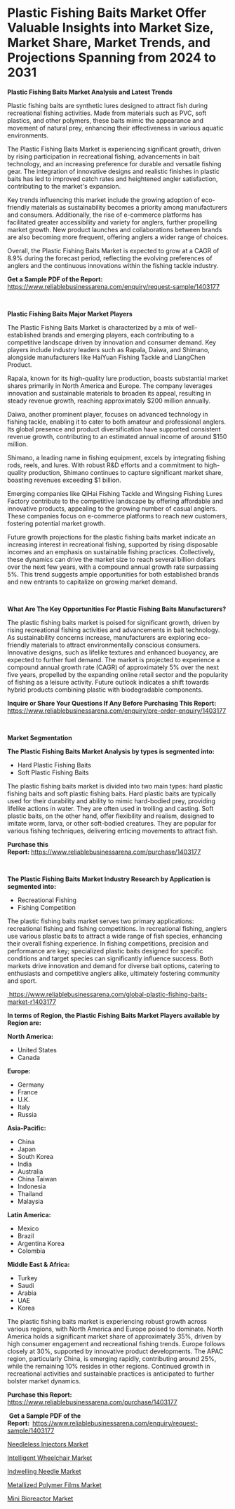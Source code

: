<p><h1>Plastic Fishing Baits Market Offer Valuable Insights into Market Size, Market Share, Market Trends, and Projections Spanning from 2024 to 2031</h1></p><p><strong>Plastic Fishing Baits Market Analysis and Latest Trends</strong></p>
<p><p>Plastic fishing baits are synthetic lures designed to attract fish during recreational fishing activities. Made from materials such as PVC, soft plastics, and other polymers, these baits mimic the appearance and movement of natural prey, enhancing their effectiveness in various aquatic environments.</p><p>The Plastic Fishing Baits Market is experiencing significant growth, driven by rising participation in recreational fishing, advancements in bait technology, and an increasing preference for durable and versatile fishing gear. The integration of innovative designs and realistic finishes in plastic baits has led to improved catch rates and heightened angler satisfaction, contributing to the market's expansion.</p><p>Key trends influencing this market include the growing adoption of eco-friendly materials as sustainability becomes a priority among manufacturers and consumers. Additionally, the rise of e-commerce platforms has facilitated greater accessibility and variety for anglers, further propelling market growth. New product launches and collaborations between brands are also becoming more frequent, offering anglers a wider range of choices.</p><p>Overall, the Plastic Fishing Baits Market is expected to grow at a CAGR of 8.9% during the forecast period, reflecting the evolving preferences of anglers and the continuous innovations within the fishing tackle industry.</p></p>
<p><strong>Get a Sample PDF of the Report:&nbsp;</strong> <a href="https://www.reliablebusinessarena.com/enquiry/request-sample/1403177?utm_campaign=1551&utm_medium=2&utm_source=Github&utm_content=ia&utm_term=23102024&utm_id=plastic-fishing-baits">https://www.reliablebusinessarena.com/enquiry/request-sample/1403177</a></p>
<p>&nbsp;</p>
<p><strong>Plastic Fishing Baits Major Market Players</strong></p>
<p><p>The Plastic Fishing Baits Market is characterized by a mix of well-established brands and emerging players, each contributing to a competitive landscape driven by innovation and consumer demand. Key players include industry leaders such as Rapala, Daiwa, and Shimano, alongside manufacturers like HaiYuan Fishing Tackle and LiangChen Product.</p><p>Rapala, known for its high-quality lure production, boasts substantial market shares primarily in North America and Europe. The company leverages innovation and sustainable materials to broaden its appeal, resulting in steady revenue growth, reaching approximately $200 million annually.</p><p>Daiwa, another prominent player, focuses on advanced technology in fishing tackle, enabling it to cater to both amateur and professional anglers. Its global presence and product diversification have supported consistent revenue growth, contributing to an estimated annual income of around $150 million.</p><p>Shimano, a leading name in fishing equipment, excels by integrating fishing rods, reels, and lures. With robust R&D efforts and a commitment to high-quality production, Shimano continues to capture significant market share, boasting revenues exceeding $1 billion.</p><p>Emerging companies like QiHai Fishing Tackle and Wingsing Fishing Lures Factory contribute to the competitive landscape by offering affordable and innovative products, appealing to the growing number of casual anglers. These companies focus on e-commerce platforms to reach new customers, fostering potential market growth.</p><p>Future growth projections for the plastic fishing baits market indicate an increasing interest in recreational fishing, supported by rising disposable incomes and an emphasis on sustainable fishing practices. Collectively, these dynamics can drive the market size to reach several billion dollars over the next few years, with a compound annual growth rate surpassing 5%. This trend suggests ample opportunities for both established brands and new entrants to capitalize on growing market demand.</p></p>
<p>&nbsp;</p>
<p><strong>What Are The Key Opportunities For Plastic Fishing Baits Manufacturers?</strong></p>
<p><p>The plastic fishing baits market is poised for significant growth, driven by rising recreational fishing activities and advancements in bait technology. As sustainability concerns increase, manufacturers are exploring eco-friendly materials to attract environmentally conscious consumers. Innovative designs, such as lifelike textures and enhanced buoyancy, are expected to further fuel demand. The market is projected to experience a compound annual growth rate (CAGR) of approximately 5% over the next five years, propelled by the expanding online retail sector and the popularity of fishing as a leisure activity. Future outlook indicates a shift towards hybrid products combining plastic with biodegradable components.</p></p>
<p><strong>Inquire or Share Your Questions If Any Before Purchasing This Report:</strong> <a href="https://www.reliablebusinessarena.com/enquiry/pre-order-enquiry/1403177?utm_campaign=1551&utm_medium=2&utm_source=Github&utm_content=ia&utm_term=23102024&utm_id=plastic-fishing-baits">https://www.reliablebusinessarena.com/enquiry/pre-order-enquiry/1403177</a></p>
<p>&nbsp;</p>
<p><strong>Market Segmentation</strong></p>
<p><strong>The Plastic Fishing Baits Market Analysis by types is segmented into:</strong></p>
<p><ul><li>Hard Plastic Fishing Baits</li><li>Soft Plastic Fishing Baits</li></ul></p>
<p><p>The plastic fishing baits market is divided into two main types: hard plastic fishing baits and soft plastic fishing baits. Hard plastic baits are typically used for their durability and ability to mimic hard-bodied prey, providing lifelike actions in water. They are often used in trolling and casting. Soft plastic baits, on the other hand, offer flexibility and realism, designed to imitate worm, larva, or other soft-bodied creatures. They are popular for various fishing techniques, delivering enticing movements to attract fish.</p></p>
<p><strong>Purchase this Report:&nbsp;</strong><a href="https://www.reliablebusinessarena.com/purchase/1403177?utm_campaign=1551&utm_medium=2&utm_source=Github&utm_content=ia&utm_term=23102024&utm_id=plastic-fishing-baits">https://www.reliablebusinessarena.com/purchase/1403177</a></p>
<p>&nbsp;</p>
<p><strong>The Plastic Fishing Baits Market Industry Research by Application is segmented into:</strong></p>
<p><ul><li>Recreational Fishing</li><li>Fishing Competition</li></ul></p>
<p><p>The plastic fishing baits market serves two primary applications: recreational fishing and fishing competitions. In recreational fishing, anglers use various plastic baits to attract a wide range of fish species, enhancing their overall fishing experience. In fishing competitions, precision and performance are key; specialized plastic baits designed for specific conditions and target species can significantly influence success. Both markets drive innovation and demand for diverse bait options, catering to enthusiasts and competitive anglers alike, ultimately fostering community and sport.</p></p>
<p><a href="https://www.reliablebusinessarena.com/global-plastic-fishing-baits-market-r1403177?utm_campaign=1551&utm_medium=2&utm_source=Github&utm_content=ia&utm_term=23102024&utm_id=plastic-fishing-baits">&nbsp;https://www.reliablebusinessarena.com/global-plastic-fishing-baits-market-r1403177</a></p>
<p><strong>In terms of Region, the Plastic Fishing Baits Market Players available by Region are:</strong></p>
<p>
    <p> <strong> North America: </strong>
        <ul>
            <li>United States</li>
            <li>Canada</li>
        </ul>
        </p> 
    <p> <strong> Europe: </strong>
        <ul>
            <li>Germany</li>
            <li>France</li>
            <li>U.K.</li>
            <li>Italy</li>
            <li>Russia</li>
        </ul>
        </p> 
    <p> <strong> Asia-Pacific: </strong>
        <ul>
            <li>China</li>
            <li>Japan</li>
            <li>South Korea</li>
            <li>India</li>
            <li>Australia</li>
            <li>China Taiwan</li>
            <li>Indonesia</li>
            <li>Thailand</li>
            <li>Malaysia</li>
        </ul>
        </p> 
    <p> <strong> Latin America: </strong>
        <ul>
            <li>Mexico</li>
            <li>Brazil</li>
            <li>Argentina Korea</li>
            <li>Colombia</li>
        </ul>
        </p> 
    <p> <strong> Middle East & Africa: </strong>
        <ul>
            <li>Turkey</li>
            <li>Saudi</li>
            <li>Arabia</li>
            <li>UAE</li>
            <li>Korea</li>
        </ul>
    </p>
    </p>
<p><p>The plastic fishing baits market is experiencing robust growth across various regions, with North America and Europe poised to dominate. North America holds a significant market share of approximately 35%, driven by high consumer engagement and recreational fishing trends. Europe follows closely at 30%, supported by innovative product developments. The APAC region, particularly China, is emerging rapidly, contributing around 25%, while the remaining 10% resides in other regions. Continued growth in recreational activities and sustainable practices is anticipated to further bolster market dynamics.</p></p>
<p><strong>Purchase this Report: </strong><a href="https://www.reliablebusinessarena.com/purchase/1403177?utm_campaign=1551&utm_medium=2&utm_source=Github&utm_content=ia&utm_term=23102024&utm_id=plastic-fishing-baits">https://www.reliablebusinessarena.com/purchase/1403177</a></p>
<p>&nbsp;<strong>Get a Sample PDF of the Report:&nbsp;&nbsp;</strong><a href="https://www.reliablebusinessarena.com/enquiry/request-sample/1403177?utm_campaign=1551&utm_medium=2&utm_source=Github&utm_content=ia&utm_term=23102024&utm_id=plastic-fishing-baits">https://www.reliablebusinessarena.com/enquiry/request-sample/1403177</a></p>
<p><strong></strong></p>
<p><p><a href="https://www.linkedin.com/pulse/needleless-injectors-market-report-product-type-end-use-application-9dhce?utm_campaign=1551&utm_medium=2&utm_source=Github&utm_content=ia&utm_term=23102024&utm_id=plastic-fishing-baits">Needleless Injectors Market</a></p><p><a href="https://www.linkedin.com/pulse/comprehensive-intelligent-wheelchair-market-report-regional-ucv0e?utm_campaign=1551&utm_medium=2&utm_source=Github&utm_content=ia&utm_term=23102024&utm_id=plastic-fishing-baits">Intelligent Wheelchair Market</a></p><p><a href="https://www.linkedin.com/pulse/decoding-indwelling-needle-industry-dynamics-strategic-wyeue?utm_campaign=1551&utm_medium=2&utm_source=Github&utm_content=ia&utm_term=23102024&utm_id=plastic-fishing-baits">Indwelling Needle Market</a></p><p><a href="https://github.com/JakirUddin511/Market-Research-Report-List-1/blob/main/metallized-polymer-films-market.md?utm_campaign=1551&utm_medium=2&utm_source=Github&utm_content=ia&utm_term=23102024&utm_id=plastic-fishing-baits">Metallized Polymer Films Market</a></p><p><a href="https://www.linkedin.com/pulse/future-innovation-global-mini-bioreactor-market-growth-nhpge?utm_campaign=1551&utm_medium=2&utm_source=Github&utm_content=ia&utm_term=23102024&utm_id=plastic-fishing-baits">Mini Bioreactor Market</a></p></p>